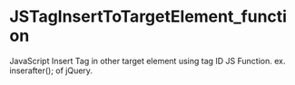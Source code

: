 # JSTagInsertToTargetElement_function
JavaScript Insert Tag in other target element using tag ID JS Function. ex. inserafter(); of jQuery.
